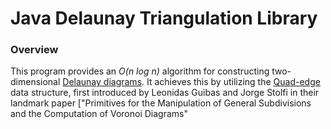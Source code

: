 # Java Delaunay Triangulation Library

### Overview

This program provides an *O(n log n)* algorithm for constructing two-dimensional [Delaunay diagrams](https://en.wikipedia.org/wiki/Delaunay_triangulation). It achieves this by utilizing the [Quad-edge](https://en.wikipedia.org/wiki/Quad-edge) data structure, first introduced by Leonidas Guibas and Jorge Stolfi in their landmark paper ["Primitives for the Manipulation of General Subdivisions and the Computation of Voronoi Diagrams"
